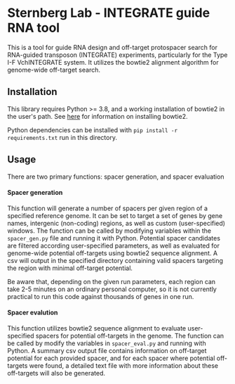 # Sternberg Lab - INTEGRATE guide RNA tool 
This is a tool for guide RNA design and off-target protospacer search for RNA-guided transposon (INTEGRATE) experiments, particularly for the Type I-F VchINTEGRATE system. 
It utilizes the bowtie2 alignment algorithm for genome-wide off-target search.

## Installation
This library requires Python >= 3.8, and a working installation of bowtie2 in the user's path. 
See [here](http://bowtie-bio.sourceforge.net/bowtie2/manual.shtml#obtaining-bowtie-2) for information on installing bowtie2. 

Python dependencies can be installed with `pip install -r requirements.txt` run in this directory. 

## Usage
There are two primary functions: spacer generation, and spacer evaluation

#### Spacer generation
This function will generate a number of spacers per given region of a specified reference genome. It can be set to target a set of genes by gene names, intergenic (non-coding) regions, as well as custom (user-specified) windows. 
The function can be called by modifying variables within the `spacer_gen.py` file and running it with Python. Potential spacer candidates are filtered according user-specified parameters, as well as evaluated for genome-wide potential off-targets using bowtie2 sequence alignment. A csv will output in the specified directory containing valid spacers targeting the region with minimal off-target potential. 

Be aware that, depending on the given run parameters, each region can take 2-5 minutes on an ordinary personal computer, so it is not currently practical to run this code against thousands of genes in one run. 

#### Spacer evalution
This function utilizes bowtie2 sequence alignment to evaluate user-specified spacers for potential off-targets in the genome. The function can be called by modify the variables in `spacer_eval.py` and running with Python. A summary csv output file contains information on off-target potential for each provided spacer, and for each spacer where potential off-targets were found, a detailed text file with more information about these off-targets will also be generated. 